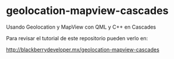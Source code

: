 geolocation-mapview-cascades
============================

Usando Geolocation y MapView con QML y C++ en Cascades

Para revisar el tutorial de este repositorio pueden verlo en:

http://blackberrydeveloper.mx/geolocation-mapview-cascades
